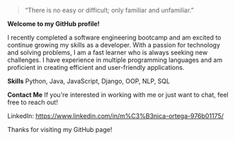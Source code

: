 >“There is no easy or difficult; only familiar and unfamiliar.”

**Welcome to my GitHub profile!**

I recently completed a software engineering bootcamp and am excited to continue growing my skills as a developer. 
With a passion for technology and solving problems, I am a fast learner who is always seeking new challenges. I have experience in multiple programming languages and am proficient in creating efficient and user-friendly applications.

**Skills**
Python, Java, JavaScript, Django, OOP, NLP, SQL

**Contact Me**
If you're interested in working with me or just want to chat, feel free to reach out! 

LinkedIn: https://www.linkedin.com/in/m%C3%B3nica-ortega-976b01175/


Thanks for visiting my GitHub page!


